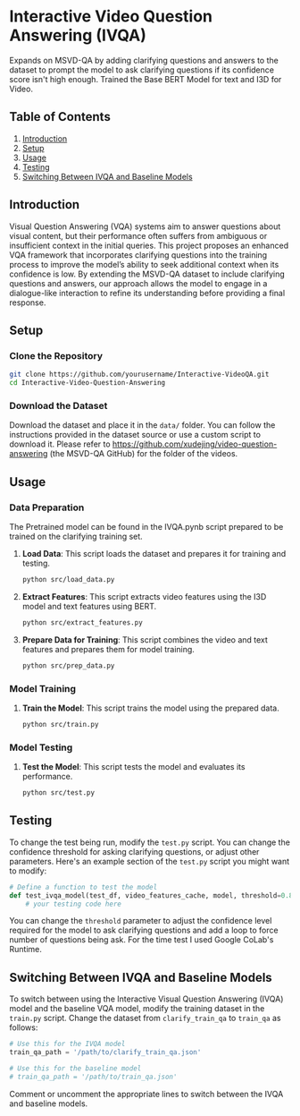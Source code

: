 

# Interactive Video Question Answering (IVQA)

Expands on MSVD-QA by adding clarifying questions and answers to the dataset to prompt the model to ask clarifying questions if its confidence score isn't high enough. Trained the Base BERT Model for text and I3D for Video.

## Table of Contents
1. [Introduction](#introduction)
2. [Setup](#setup)
3. [Usage](#usage)
4. [Testing](#testing)
5. [Switching Between IVQA and Baseline Models](#switching-between-ivqa-and-baseline-models)

## Introduction

Visual Question Answering (VQA) systems aim to answer questions about visual content, but their performance often suffers from ambiguous or insufficient context in the initial queries. This project proposes an enhanced VQA framework that incorporates clarifying questions into the training process to improve the model’s ability to seek additional context when its confidence is low. By extending the MSVD-QA dataset to include clarifying questions and answers, our approach allows the model to engage in a dialogue-like interaction to refine its understanding before providing a final response.

## Setup

### Clone the Repository
```sh
git clone https://github.com/yourusername/Interactive-VideoQA.git
cd Interactive-Video-Question-Answering
```

### Download the Dataset
Download the dataset and place it in the `data/` folder. You can follow the instructions provided in the dataset source or use a custom script to download it. Please refer to https://github.com/xudejing/video-question-answering (the MSVD-QA GitHub) for the folder of the videos. 

## Usage

### Data Preparation
The Pretrained model can be found in the IVQA.pynb script prepared to be trained on the clarifying training set.

1. **Load Data**: This script loads the dataset and prepares it for training and testing.
   ```sh
   python src/load_data.py
   ```

2. **Extract Features**: This script extracts video features using the I3D model and text features using BERT.
   ```sh
   python src/extract_features.py
   ```

3. **Prepare Data for Training**: This script combines the video and text features and prepares them for model training.
   ```sh
   python src/prep_data.py
   ```

### Model Training
1. **Train the Model**: This script trains the model using the prepared data.
   ```sh
   python src/train.py
   ```

### Model Testing
1. **Test the Model**: This script tests the model and evaluates its performance.
   ```sh
   python src/test.py
   ```

## Testing

To change the test being run, modify the `test.py` script. You can change the confidence threshold for asking clarifying questions, or adjust other parameters. Here's an example section of the `test.py` script you might want to modify:

```python
# Define a function to test the model
def test_ivqa_model(test_df, video_features_cache, model, threshold=0.8):
    # your testing code here
```

You can change the `threshold` parameter to adjust the confidence level required for the model to ask clarifying questions and add a loop to force number of questions being ask. For the time test I used Google CoLab's Runtime. 

## Switching Between IVQA and Baseline Models

To switch between using the Interactive Visual Question Answering (IVQA) model and the baseline VQA model, modify the training dataset in the `train.py` script. Change the dataset from `clarify_train_qa` to `train_qa` as follows:

```python
# Use this for the IVQA model
train_qa_path = '/path/to/clarify_train_qa.json'

# Use this for the baseline model
# train_qa_path = '/path/to/train_qa.json'
```

Comment or uncomment the appropriate lines to switch between the IVQA and baseline models.


